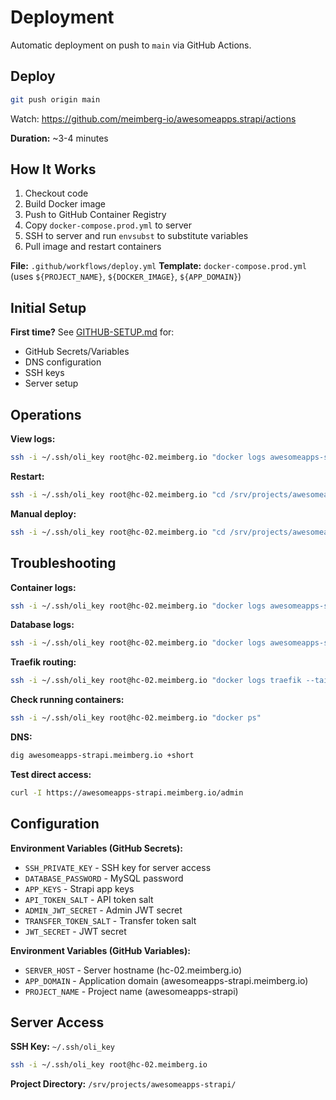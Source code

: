 # Deployment

Automatic deployment on push to `main` via GitHub Actions.

## Deploy

```bash
git push origin main
```

Watch: https://github.com/meimberg-io/awesomeapps.strapi/actions

**Duration:** ~3-4 minutes

## How It Works

1. Checkout code
2. Build Docker image
3. Push to GitHub Container Registry
4. Copy `docker-compose.prod.yml` to server
5. SSH to server and run `envsubst` to substitute variables
6. Pull image and restart containers

**File:** `.github/workflows/deploy.yml`
**Template:** `docker-compose.prod.yml` (uses `${PROJECT_NAME}`, `${DOCKER_IMAGE}`, `${APP_DOMAIN}`)

## Initial Setup

**First time?** See [GITHUB-SETUP.md](GITHUB-SETUP.md) for:
- GitHub Secrets/Variables
- DNS configuration
- SSH keys
- Server setup

## Operations

**View logs:**
```bash
ssh -i ~/.ssh/oli_key root@hc-02.meimberg.io "docker logs awesomeapps-strapi -f"
```

**Restart:**
```bash
ssh -i ~/.ssh/oli_key root@hc-02.meimberg.io "cd /srv/projects/awesomeapps-strapi && docker compose restart"
```

**Manual deploy:**
```bash
ssh -i ~/.ssh/oli_key root@hc-02.meimberg.io "cd /srv/projects/awesomeapps-strapi && docker compose pull && docker compose up -d"
```

## Troubleshooting

**Container logs:**
```bash
ssh -i ~/.ssh/oli_key root@hc-02.meimberg.io "docker logs awesomeapps-strapi --tail 100"
```

**Database logs:**
```bash
ssh -i ~/.ssh/oli_key root@hc-02.meimberg.io "docker logs awesomeapps-strapi-db --tail 50"
```

**Traefik routing:**
```bash
ssh -i ~/.ssh/oli_key root@hc-02.meimberg.io "docker logs traefik --tail 50"
```

**Check running containers:**
```bash
ssh -i ~/.ssh/oli_key root@hc-02.meimberg.io "docker ps"
```

**DNS:**
```bash
dig awesomeapps-strapi.meimberg.io +short
```

**Test direct access:**
```bash
curl -I https://awesomeapps-strapi.meimberg.io/admin
```

## Configuration

**Environment Variables (GitHub Secrets):**
- `SSH_PRIVATE_KEY` - SSH key for server access
- `DATABASE_PASSWORD` - MySQL password
- `APP_KEYS` - Strapi app keys
- `API_TOKEN_SALT` - API token salt
- `ADMIN_JWT_SECRET` - Admin JWT secret
- `TRANSFER_TOKEN_SALT` - Transfer token salt
- `JWT_SECRET` - JWT secret

**Environment Variables (GitHub Variables):**
- `SERVER_HOST` - Server hostname (hc-02.meimberg.io)
- `APP_DOMAIN` - Application domain (awesomeapps-strapi.meimberg.io)
- `PROJECT_NAME` - Project name (awesomeapps-strapi)

## Server Access

**SSH Key:** `~/.ssh/oli_key`

```bash
ssh -i ~/.ssh/oli_key root@hc-02.meimberg.io
```

**Project Directory:** `/srv/projects/awesomeapps-strapi/`
